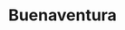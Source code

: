 ---
title: Buenaventura
menu:
  region:
    parent: pacifico-medio-alto-patia-y-norte-del-cauca
departamento: Valle del Cauca
description: >-
  Es un distrito, una ciudad y el principal puerto marítimo de Colombia y uno de
  los diez puertos más importantes de América Latina
grafica_ubicacion_geografica: /charts/municipios/buenaventura/ubicacion_geografica.html
grafica_comunidades_focalizadas: /charts/municipios/buenaventura/comunidades_focalizadas.html
grafica_poblacion_genero: /charts/municipios/buenaventura/poblacion_genero.html
grafica_area_geografica_genero: /charts/municipios/buenaventura/area_geografica_genero.html
grafica_pertenencia_etnica: /charts/municipios/buenaventura/pertenencia_etnica.html
grafica_conflicto_identidad: /charts/municipios/buenaventura/conflicto_identidad.html
grafica_violencia_sexual: /charts/municipios/buenaventura/violencia_sexual.html
grafica_violencia_fisica: /charts/municipios/buenaventura/violencia_fisica.html
grafica_violencia_psicologica: /charts/municipios/buenaventura/violencia_psicologica.html
grafica_negligencia_abandono: /charts/municipios/buenaventura/negligencia_abandono.html
ficha: /fichas/buenaventura/ficha.pdf
centros_poblados_corregimientos:
  - Aguaclara
  - Barco
  - La Bocana
  - Bajo Calima
  - Cisneros
  - Córdoba
  - Pital
  - Triana
  - Concepción
  - La Plata
  - Ladrilleros
  - Llano Bajo
  - Bocas de Mayorquín
  - Puerto Merizalde
  - Punta Soldado
  - San Antonio (Yurumanguí)
  - San Francisco de Naya
  - San Francisco Javier
  - San Isidro
  - San Lorenzo
  - San Pedro
  - Silva
  - Taparal
  - Veneral
  - San José
  - Sabaletas
  - Zacarías
  - Cabecera Río San Juan
  - La Barra
  - Juanchaco
  - Pianguita
  - Chamuscado
  - El Barranco
  - Guaimia
  - Juntas
  - Bartola
  - La Brea
  - La Delfina
  - Papayal
  - San Cipriano
  - San José de Naya
  - San Marcos
  - Santa Cruz
  - Zaragoza
  - Aguamansa
  - Cascajita
  - Punta Bonita
  - Horizonte
  - Bendiciones
  - El Cacao
  - Calle Larga - Aeropuerto
  - Camino Viejo - Km 40
  - Campo Hermoso
  - El Crucero
  - El Encanto
  - El Llano
  - El Salto
  - Guadualito
  - Joaquincito Resguardo Indígena
  - La Balastrera
  - La Comba
  - La Contra
  - La Fragua
  - Primavera
  - La Vuelta
  - Limones
  - Papayal 2
  - Sagrada Familia
  - San Antonio
  - San Antoñito (Yurumanguí)
  - San Isidro (Cajambre)
  - Santa María
  - Secadero
  - Umane
  - Villa Estela
  - Alto Zaragoza
  - Barrio Buenos Aires
  - Betania
  - Brisas
  - El Credo
  - El Edén
  - El Palito
  - Juaquincito
  - La Bocana (Vista Hermosa)
  - La Caucana
  - La Laguna
  - Playa Larga
  - San Antonio 1
  - San Antonio 2
  - Zaragoza Alto 1
  - Zaragoza Puente San Martín 1
  - Zaragoza Puente San Martín 2
distribucion_poblacional_hombres: 122530
distribucion_poblacional_mujeres: 135915
poblacion_discapacidad: 19019
comunidades_etnicas_zona:
  - Wounan
  - Embera Chamí
  - Nasa
  - Eperara Siapidara
  - Inga
asentamientos_indigenas: 25
resguardos_indigenas: 11
consejos_comunitarios: 46
total_poblacion_victima: 171091
num_sujetos_reparacion_colectiva: 17
num_planes_retorno_reubicacion_colectiva: 7
territorio_entidades_snariv_sivjrnr:
  - Servicio Nacional de Aprendizaje (SENA) (SNARIV)
  - >-
    Unidad para la Atención y Reparación Integral a las víctimas (UARIV)
    (SNARIV)
  - Procuraduría General de la Nación (PGN) (SNARIV)
  - Departamento Administrativo para la Prosperidad Social (DPS) (SNARIV)
  - Secretaría de Educación (SNARIV)
  - Secretaría de Cultura (SNARIV)
  - Secretaría de Planeación (SNARIV)
  - Secretaría de Salud (SNARIV)
  - Secretaría de Convivencia (SNARIV)
  - Unidad de Búsqueda de Personas dadas por Desaparecidas (UBPD) (SIVJRNR)
  - >-
    "Comisión para el Esclarecimiento de la Verdad, la Convivencia y la No
    Repeteción (CEV) (SIVJRNR)"
  - Jurisdicción Especial para la Paz (JEP) (SIVJRNR)
priorizacion_convivencia_social_salud_mental: >-
  Tasa de incidencia de VIH,Tasa de AVPP por neoplasias en mujeres,Tasa ajustada
  de tumor maligno de próstata,Tasa de mortalidad infantil,Mortalidad materna y
  perinatal
region: Pacífico Medio, Alto Patía y Norte del Cauca
priorizacion_sexualidad_derechos_sexuales_reproductivos: >-
  Discapacidad del movimiento de brazos, manos, piernas y cuerpo",Discapacidad
  del sistema nervioso
priorizacion_gestion_diferencial_poblaciones_vulnerables: Morbilidad por condiciones mal clasificadas
priorizacion_fortalecimiento_autoridad_sanitaria: Morbilidad por condiciones mal clasificadas
eventos_salud_publica_predominantes:
  - Malaria
  - Infección respiratoria aguda grave inusitada
  - Vigilancia en salud pública de la violencia de género e intrafamiliar
  - Dengue
  - Mortalidad perinatal y neonatal tardía
  - Sífilis gestacional
  - Tuberculosis
  - Morbilidad materna extrema
  - Agresiones por animales potencialmente transmisores de rabia
  - Varicela individual
rips_salud_mental_poblacion_general:
  - Trastorno mixto de ansiedad y depresión
servicios_telemedicina_mpio_depto:
  - CARDIOLOGÍA
  - MEDICINA FÍSICA Y REHABILITACIÓN
  - NEUMOLOGÍA
  - NEUROLOGÍA
  - CARDIOLOGÍA PEDIÁTRICA
  - DIAGNÓSTICO CARDIOVASCULAR
  - ELECTRODIAGNÓSTICO
  - NUTRICIÓN Y DIETÉTICA
  - PSICOLOGÍA
total_pobreza_multidimensional: 41.0%
pobreza_multidimensional_urbano: 35.6%
pobreza_multidimensional_centro_poblado_rural_disperso: 67.4%
ppales_actividades_economicas:
  - Agricultura
  - Minería
  - Piscicultura
  - Industria y manufactura
  - Sector Portuario
  - Sector Servicios y Comercio
  - Artesanías
observaciones_ppales_actividades_economicas: >-
  Agrícola (Coco, Cacao, Bananito, Chontaduro)

  El Sector Portuario mueve el 30% de la carga del país. Es el más importante en
  materia de comercio exterior y conecta al país con Asia - Pacífico, pero está
  poco articulado al mercado local.

  El sector servicios y comercio es la principal actividad económica después de
  la portuaria. El 94% son microempresas.

  Industria (no modernizada)
ppal_vocacion_mpio:
  - Agroforestal
observaciones_ppal_vocacion_mpio: La vocación forestal representa el 97 %.
trabajo_informal: 88.6%
ppal_uso_suelo:
  - Forestal
  - Agricultura
  - Minería
  - Pesca y piscicultura
observaciones_ppal_uso_suelo: |-
  La pesca es una actividad ancestral.
  En la seguridad alimentaria prima el cultivo de papa china.
  Toda la producción se hace en predios colectivos conforme a la Ley 70 de 1993.
espacios_socio_comunitarios:
  - Museo de ciencias e historia Julian Gonzalo
  - ' Biblioteca Comunitaria De San Francisco'
  - ' Casa Social Cultural y Memoria'
  - ' Estadio marino Klinger'
  - |2-
     Centro Cultural Buenaventura Banco De La Republica
    BIBLIOTECA PÚBLICA DISTRITAL FIDEL ORDOÑEZ SANTOS
  - ' BIBLIOTECA PALENQUE REGIONAL EL CONGAL'
  - ' Club de Lectura Mariposas de Amor'
  - ' Casa de la Cultura Margarita hurtado'
  - ' Canchas Morumbi'
  - ' Polideportivo Barrio El Cristal'
  - ' Parque Ciudadela ColPuertos'
  - ' Biblioteca Pública Distrital Torre Fuerte'
  - ' Polideportivo La independencia'
  - ' Cancha de futbol El Triunfo'
medios_comunicacion:
  - Emisora voces del Pacifico
  - ' RCN Radio Buenaventura'
  - ' La Isla'
  - ' Chimia del pacífico'
  - ' Marina Stereo'
  - ' Radio Policia Nacional'
  - ' Periódico El Puerto'
  - ' Buenaventura Viva'
  - ' Buenaventura en línea'
iniciativas_org_sociedad_civil: 60
programas_usaid:
  - Active Buenaventura
  - ' Alianzas para la reconciliación'
  - ' Juntos por la Transparencia'
  - ' Martin Luther King Scholarship Program -II'
  - ' Inclusive Education for Peace in the Pacific Coast'
  - ' Victims Participation and Collective Reparation Activity'
comunidad_focalizada:
  - Punta Soldado
app: https://datasketch.shinyapps.io/wlhApp/?mcipio=Buenaventura
---